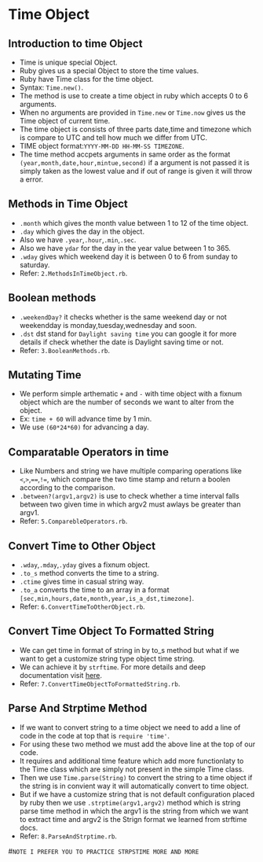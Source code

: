 # Time Object
 ## Introduction to time Object
  - Time is unique special Object.
  - Ruby gives us a special Object to store the time values.
  - Ruby have Time class for the time object.
  - Syntax: `Time.new()`.
  - The method is use to create a time object in ruby which accepts 0 to 6 arguments.
  - When no arguments are provided in `Time.new` or `Time.now` gives us the Time object of current time.
  - The time object is consists of three parts date,time and timezone which is compare to UTC and tell how much we differ from UTC.
  - TIME object format:`YYYY-MM-DD HH-MM-SS TIMEZONE`.
  - The time method accpets arguments in same order as the format `(year,month,date,hour,mintue,second)` if a argument is not passed it is simply taken as the lowest value and if out of range is given it will throw a error.

 ## Methods in Time Object
  - `.month` which gives the month value between 1 to 12 of the time object.
  - `.day` which gives the day in the object.
  - Also we have `.year`,`.hour`,`.min`,`.sec`.
  - Also we have `ydar` for the day in the year value between 1 to 365.
  - `.wday` gives which weekend day it is between 0 to 6 from sunday to saturday.
  - Refer: `2.MethodsInTimeObject.rb`.

 ## Boolean methods
  - `.weekendDay?` it checks whether is the same weekend day or not weekendday is monday,tuesday,wednesday and soon.
  - `.dst` dst stand for `Daylight saving time` you can google it for more details if check whether the date is Daylight saving time or not.
  - Refer: `3.BooleanMethods.rb`.

 ## Mutating Time
  - We perform simple arthematic `+` and `-` with time object with a fixnum object which are the number of seconds we want to alter from the object.
  - Ex: `time + 60` will advance time by 1 min.
  - We use `(60*24*60)` for advancing a day.

 ## Comparatable Operators in time
  - Like Numbers and string we have multiple comparing operations like `<`,`>`,`==`,`!=`, which compare the two time stamp and return a boolen according to the comparison.
  - `.between?(argv1,argv2)` is use to check whether a time interval falls between two given time in which argv2 must awlays be greater than argv1.
  - Refer: `5.ComparebleOperators.rb`.

 ## Convert Time to Other Object
  - `.wday`,`.mday`,`.yday` gives a fixnum object.
  - `.to_s` method converts the time to a string.
  - `.ctime` gives time in casual string way.
  - `.to_a` converts the time to an array in a format `[sec,min,hours,date,month,year,is_a_dst,timezone]`.
  - Refer: `6.ConvertTimeToOtherObject.rb`.

 ## Convert Time Object To Formatted String
  - We can get time in format of string in by to_s method but what if we want to get a customize string type object time string.
  - We can achieve it by `strftime`. For more details and deep documentation visit [here](https://apidock.com/ruby/DateTime/strftime).
  - Refer: `7.ConvertTimeObjectToFormattedString.rb`.

 ## Parse And Strptime Method
  - If we want to convert string to a time object we need to add a line of code in the code at top that is `require 'time'`.
  - For using these two method we must add the above line at the top of our code.
  - It requires and additional time feature which add more functionlaty to the Time class which are simply not present in the simple Time class.
  - Then we use `Time.parse(String)` to convert the string to a time object if the string is in convient way it will automatically convert to time object.
  - But if we have a customize string that is not default configuration placed by ruby then we use `.strptime(argv1,argv2)` method which is string parse time method in which the argv1 is the string from which we want to extract time and argv2 is the Strign format we learned from strftime docs.
  - Refer: `8.ParseAndStrptime.rb`.

#`NOTE I PREFER YOU TO PRACTICE STRPSTIME MORE AND MORE`